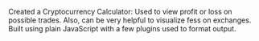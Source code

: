 Created a Cryptocurrency Calculator: Used to view profit or loss on possible trades. Also, can be very helpful to visualize fess on exchanges. Built using plain JavaScript with a few plugins used to format output. 
